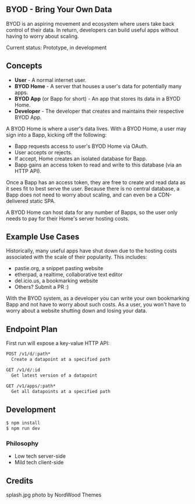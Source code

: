 ## BYOD - Bring Your Own Data

BYOD is an aspiring movement and ecosystem where users take back control of their data. In return, developers can build useful apps without having to worry about scaling.

Current status: Prototype, in development

## Concepts

- **User** - A normal internet user.
- **BYOD Home** - A server that houses a user's data for potentially many apps.
- **BYOD App** (or Bapp for short) - An app that stores its data in a BYOD Home.
- **Developer** - The developer that creates and maintains their respective BYOD App.

A BYOD Home is where a user's data lives. With a BYOD Home, a user may sign into a Bapp, kicking off the following:

- Bapp requests access to user's BYOD Home via OAuth.
- User accepts or rejects.
- If accept, Home creates an isolated database for Bapp.
- Bapp gains an access token to read and write to this database (via an HTTP API).

Once a Bapp has an access token, they are free to create and read data as it sees fit to best serve the user. Because there is no central database, a Bapp does not need to worry about scaling, and can even be a CDN-delivered static SPA.

A BYOD Home can host data for any number of Bapps, so the user only needs to pay for their Home's server hosting costs.

## Example Use Cases

Historically, many useful apps have shut down due to the hosting costs associated with the scale of their popularity. This includes:

- pastie.org, a snippet pasting website
- etherpad, a realtime, collaborative text editor
- del.icio.us, a bookmarking website
- Others? Submit a PR :)

With the BYOD system, as a developer you can write your own bookmarking Bapp and not have to worry about such costs. As a user, you won't have to worry about a website shutting down and losing your data.

## Endpoint Plan

First run will expose a key-value HTTP API:

```txt
POST /v1/d/:path*
  Create a datapoint at a specified path

GET /v1/d/:id
  Get latest version of a datapoint

GET /v1/apps/:path*
  Get all datapoints at a specified path
```

## Development

```bash
$ npm install
$ npm run dev
```

### Philosophy

- Low tech server-side
- Mild tech client-side

## Credits

splash.jpg photo by NordWood Themes
